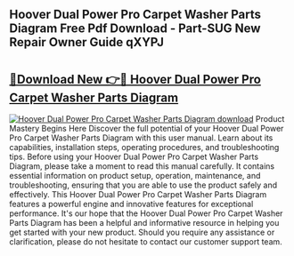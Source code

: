 ## Hoover Dual Power Pro Carpet Washer Parts Diagram Free Pdf Download - Part-SUG New Repair Owner Guide qXYPJ

# <h2><a href="http://dfmz1mp.blite.top/?on=Hoover+Dual+Power+Pro+Carpet+Washer+Parts+Diagram">🔗Download New 👉🔴 Hoover Dual Power Pro Carpet Washer Parts Diagram</a></h2>

[![Hoover Dual Power Pro Carpet Washer Parts Diagram download](https://i.imgur.com/lujVjoI.png)](http://dfmz1mp.blite.top/?on=Hoover+Dual+Power+Pro+Carpet+Washer+Parts+Diagram)
Product Mastery Begins Here Discover the full potential of your Hoover Dual Power Pro Carpet Washer Parts Diagram with this user manual. Learn about its capabilities, installation steps, operating procedures, and troubleshooting tips. Before using your Hoover Dual Power Pro Carpet Washer Parts Diagram, please take a moment to read this manual carefully. It contains essential information on product setup, operation, maintenance, and troubleshooting, ensuring that you are able to use the product safely and effectively. This Hoover Dual Power Pro Carpet Washer Parts Diagram features a powerful engine and innovative features for exceptional performance. It's our hope that the Hoover Dual Power Pro Carpet Washer Parts Diagram has been a helpful and informative resource in helping you get started with your new product. Should you require any assistance or clarification, please do not hesitate to contact our customer support team.
